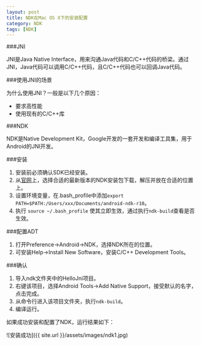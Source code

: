 ```yaml
---
layout: post
title: NDK在Mac OS X下的安装配置
category: NDK
tags: [NDK]
---
```


###JNI

JNI是Java Native Interface，用来沟通Java代码和C/C++代码的桥梁。通过JNI，Java代码可以调用C/C++代码，且C/C++代码也可以回调Java代码。

###使用JNI的场景

为什么使用JNI？一般是以下几个原因：

* 要求高性能
* 使用现有的C/C++库

###NDK

NDK是Native Development Kit，Google开发的一套开发和编译工具集，用于Android的JNI开发。

###安装

1. 安装前必须确认SDK已经安装。
2. 从[官网](https://developer.android.com/tools/sdk/ndk/index.html#Installing)上，选择合适的最新版本的NDK安装包下载，解压并放在合适的位置上。
3. 设置环境变量，在.bash_profile中添加`export PATH=$PATH:/Users/xxx/Documents/android-ndk-r10`。
4. 执行 `source ~/.bash_profile`	使其立即生效，通过执行`ndk-build`查看是否生效。

###配置ADT

1. 打开Preference->Android->NDK，选择NDK所在的位置。
2. 可安装Help->Install New Software，安装C/C++ Development Tools。

###确认

1. 导入ndk文件夹中的HelloJni项目。
2. 右键该项目，选择Android Tools->Add Native Support，接受默认的名字，点击完成。
3. 从命令行进入该项目文件夹，执行`ndk-build`。
4. 编译运行。

如果成功安装和配置了NDK，运行结果如下：

![安装成功]({{ site.url }}/assets/images/ndk1.jpg)






